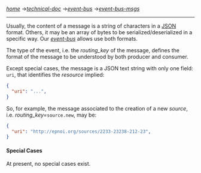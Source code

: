 [*home*](https://github.com/epnoi/epnoi/wiki)
->[*technical-doc*](https://github.com/epnoi/epnoi/wiki/Technical-Documentation)
->[*event-bus*](https://github.com/epnoi/epnoi/wiki/Event-Bus)
->[*event-bus-msgs*](https://github.com/epnoi/epnoi/wiki/Event-Bus-Messages)
        
*** 

Usually, the content of a message is a string of characters in a [JSON](http://www.json.org/) format. Others, it may be an array of bytes 
to be serialized/deserialized in a specific way. Our [*event-bus*](https://github.com/epnoi/epnoi/wiki/Event-Bus) allows use both formats.

The type of the event, i.e. the *routing_key* of the message, defines the format of the message to be understood by both producer and consumer.

Except special cases, the message is a JSON text string with only one field: `uri`, that identifies the *resource* implied:

``` json
{ 
  "uri": "...",
}
```

So, for example, the message associated to the creation of a new *source*, i.e. *routing_key=*`source.new`, may be: 

``` json
{ 
  "uri": "http://epnoi.org/sources/2233-23238-212-23",
}
```

#### Special Cases

At present, no special cases exist.
